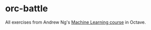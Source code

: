 # orc-battle

All exercises from Andrew Ng's [Machine Learning course](https://www.coursera.org/learn/machine-learning) in Octave.
